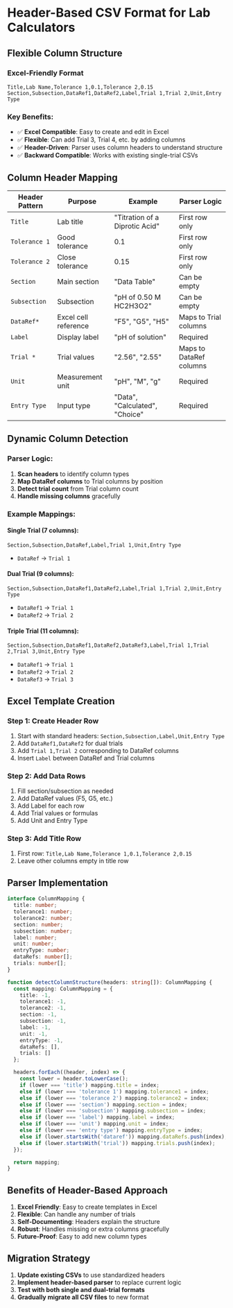 # Header-Based CSV Format for Lab Calculators

## Flexible Column Structure

### Excel-Friendly Format
```csv
Title,Lab Name,Tolerance 1,0.1,Tolerance 2,0.15
Section,Subsection,DataRef1,DataRef2,Label,Trial 1,Trial 2,Unit,Entry Type
```

### Key Benefits:
- ✅ **Excel Compatible**: Easy to create and edit in Excel
- ✅ **Flexible**: Can add Trial 3, Trial 4, etc. by adding columns
- ✅ **Header-Driven**: Parser uses column headers to understand structure
- ✅ **Backward Compatible**: Works with existing single-trial CSVs

## Column Header Mapping

| Header Pattern | Purpose | Example | Parser Logic |
|----------------|---------|---------|--------------|
| `Title` | Lab title | "Titration of a Diprotic Acid" | First row only |
| `Tolerance 1` | Good tolerance | 0.1 | First row only |
| `Tolerance 2` | Close tolerance | 0.15 | First row only |
| `Section` | Main section | "Data Table" | Can be empty |
| `Subsection` | Subsection | "pH of 0.50 M HC2H3O2" | Can be empty |
| `DataRef*` | Excel cell reference | "F5", "G5", "H5" | Maps to Trial columns |
| `Label` | Display label | "pH of solution" | Required |
| `Trial *` | Trial values | "2.56", "2.55" | Maps to DataRef columns |
| `Unit` | Measurement unit | "pH", "M", "g" | Required |
| `Entry Type` | Input type | "Data", "Calculated", "Choice" | Required |

## Dynamic Column Detection

### Parser Logic:
1. **Scan headers** to identify column types
2. **Map DataRef columns** to Trial columns by position
3. **Detect trial count** from Trial column count
4. **Handle missing columns** gracefully

### Example Mappings:

#### Single Trial (7 columns):
```csv
Section,Subsection,DataRef,Label,Trial 1,Unit,Entry Type
```
- `DataRef` → `Trial 1`

#### Dual Trial (9 columns):
```csv
Section,Subsection,DataRef1,DataRef2,Label,Trial 1,Trial 2,Unit,Entry Type
```
- `DataRef1` → `Trial 1`
- `DataRef2` → `Trial 2`

#### Triple Trial (11 columns):
```csv
Section,Subsection,DataRef1,DataRef2,DataRef3,Label,Trial 1,Trial 2,Trial 3,Unit,Entry Type
```
- `DataRef1` → `Trial 1`
- `DataRef2` → `Trial 2`
- `DataRef3` → `Trial 3`

## Excel Template Creation

### Step 1: Create Header Row
1. Start with standard headers: `Section,Subsection,Label,Unit,Entry Type`
2. Add `DataRef1,DataRef2` for dual trials
3. Add `Trial 1,Trial 2` corresponding to DataRef columns
4. Insert `Label` between DataRef and Trial columns

### Step 2: Add Data Rows
1. Fill section/subsection as needed
2. Add DataRef values (F5, G5, etc.)
3. Add Label for each row
4. Add Trial values or formulas
5. Add Unit and Entry Type

### Step 3: Add Title Row
1. First row: `Title,Lab Name,Tolerance 1,0.1,Tolerance 2,0.15`
2. Leave other columns empty in title row

## Parser Implementation

```typescript
interface ColumnMapping {
  title: number;
  tolerance1: number;
  tolerance2: number;
  section: number;
  subsection: number;
  label: number;
  unit: number;
  entryType: number;
  dataRefs: number[];
  trials: number[];
}

function detectColumnStructure(headers: string[]): ColumnMapping {
  const mapping: ColumnMapping = {
    title: -1,
    tolerance1: -1,
    tolerance2: -1,
    section: -1,
    subsection: -1,
    label: -1,
    unit: -1,
    entryType: -1,
    dataRefs: [],
    trials: []
  };

  headers.forEach((header, index) => {
    const lower = header.toLowerCase();
    if (lower === 'title') mapping.title = index;
    else if (lower === 'tolerance 1') mapping.tolerance1 = index;
    else if (lower === 'tolerance 2') mapping.tolerance2 = index;
    else if (lower === 'section') mapping.section = index;
    else if (lower === 'subsection') mapping.subsection = index;
    else if (lower === 'label') mapping.label = index;
    else if (lower === 'unit') mapping.unit = index;
    else if (lower === 'entry type') mapping.entryType = index;
    else if (lower.startsWith('dataref')) mapping.dataRefs.push(index);
    else if (lower.startsWith('trial')) mapping.trials.push(index);
  });

  return mapping;
}
```

## Benefits of Header-Based Approach

1. **Excel Friendly**: Easy to create templates in Excel
2. **Flexible**: Can handle any number of trials
3. **Self-Documenting**: Headers explain the structure
4. **Robust**: Handles missing or extra columns gracefully
5. **Future-Proof**: Easy to add new column types

## Migration Strategy

1. **Update existing CSVs** to use standardized headers
2. **Implement header-based parser** to replace current logic
3. **Test with both single and dual-trial formats**
4. **Gradually migrate all CSV files** to new format

